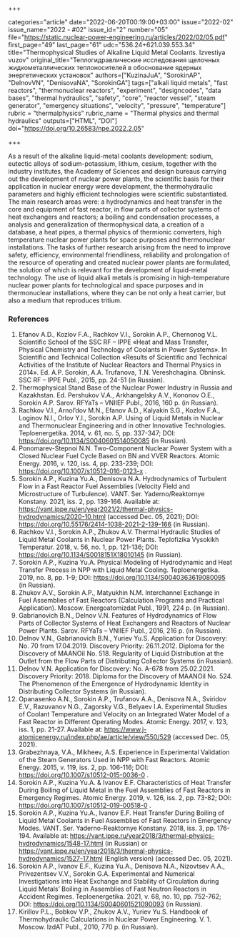 +++

categories="article"
date="2022-06-20T00:19:00+03:00"
issue="2022-02"
issue_name="2022 - #02"
issue_id="2"
number="05"
file="https://static.nuclear-power-engineering.ru/articles/2022/02/05.pdf"
first_page="49"
last_page="61"
udc="536.24+621.039.553.34"
title="Thermophysical Studies of Alkaline Liquid Metal Coolants. Izvestiya vuzov"
original_title="Теплогидравлические исследования щелочных жидкометаллических теплоносителей в обоснование ядерных энергетических установок"
authors=["KuzinaJuA", "SorokinAP", "DelnovVN", "DenisovaNA", "SorokinGA"]
tags=["alkali liquid metals", "fast reactors", "thermonuclear reactors", "experiment", "designcodes", "data bases", "thermal hydraulics", "safety", "core", "reactor vessel", "steam generator", "emergency situations", "velocity", "pressure", "temperature"]
rubric = "thermalphysics"
rubric_name = "Thermal physics and thermal hydraulics"
outputs=["HTML", "DOI"]
doi="https://doi.org/10.26583/npe.2022.2.05"

+++

As a result of the alkaline liquid-metal coolants development: sodium, eutectic alloys of sodium-potassium, lithium, cesium, together with the industry institutes, the Academy of Sciences and design bureaus carrying out the development of nuclear power plants, the scientific basis for their application in nuclear energy were development, the thermohydraulic parameters and highly efficient technologies were scientific substantiated. The main research areas were: a hydrodynamics and heat transfer in the core and equipment of fast reactor, in flow parts of collector systems of heat exchangers and reactors; a boiling and condensation processes, a analysis and generalization of thermophysical data, a creation of a database, a heat pipes, a thermal physics of thermionic converters, high temperature nuclear power plants for space purposes and thermonuclear installations. The tasks of further research arising from the need to improve safety, efficiency, environmental friendliness, reliability and prolongation of the resource of operating and created nuclear power plants are formulated, the solution of which is relevant for the development of liquid-metal technology. The use of liquid alkali metals is promising in high-temperature nuclear power plants for technological and space purposes and in thermonuclear installations, where they can be not only a heat carrier, but also a medium that reproduces tritium.

### References

1. Efanov A.D., Kozlov F.A., Rachkov V.I., Sorokin A.P., Chernonog V.L. Scientific School of the SSC RF – IPPE «Heat and Mass Transfer, Physical Chemistry and Technology of Coolants in Power Systems». In Scientific and Technical Collection «Results of Scientific and Technical Activities of the Institute of Nuclear Reactors and Thermal Physics in 2014». Ed. A.P. Sorokin, A.A. Trufanova, T.N. Vereshchagina. Obninsk. SSC RF – IPPE Publ., 2015, pp. 24-51 (in Russian).
2. Thermophysical Stand Base of the Nuclear Power Industry in Russia and Kazakhstan. Ed. Pershukov V.A., Arkhangelsky A.V., Kononov O.E., Sorokin A.P. Sarov. RFYaTs – VNIIEF Publ., 2016, 160 p. (in Russian).
3. Rachkov V.I., Arnol’dov M.N., Efanov A.D., Kalyakin S.G., Kozlov F.A., Loginov N.I., Orlov Y.I., Sorokin A.P. Using of Liquid Metals in Nuclear and Thermonuclear Engineering and in other Innovative Technologies. Teploenergetika. 2014, v. 61, no. 5, pp. 337-347; DOI: https://doi.org/10.1134/S0040601514050085 (in Russian).
4. Ponomarev-Stepnoi N.N. Two-Component Nuclear Power System with a Closed Nuclear Fuel Cycle Based on BN and VVER Reactors. Atomic Energy. 2016, v. 120, iss. 4, pp. 233-239; DOI: https://doi.org/10.1007/s10512-016-0123-x .
5. Sorokin A.P., Kuzina Yu.A., Denisova N.A. Hydrodynamics of Turbulent Flow in a Fast Reactor Fuel Assemblies (Velocity Field and Microstructure of Turbulence). VANT. Ser. Yaderno/Reaktornye Konstany. 2021, iss. 2, pp. 139-166. Available at: https://vant.ippe.ru/en/year2021/2/thermal-physics-hydrodynamics/2020-10.html (accessed Dec. 05, 2021); DOI: https://doi.org/10.55176/2414-1038-2021-2-139-166 (in Russian).
6. Rachkov V.I., Sorokin A.P., Zhukov A.V. Thermal Hydraulic Studies of Liquid Metal Coolants in Nuclear Power Plants. Teplofizika Vysokikh Temperatur. 2018, v. 56, no. 1, pp. 121-136; DOI: https://doi.org/10.1134/S0018151X18010145 (in Russian).
7. Sorokin A.P., Kuzina Yu.A. Physical Modeling of Hydrodynamic and Heat Transfer Process in NPP with Liquid Metal Cooling. Teploenergetika. 2019, no. 8, pp. 1-9; DOI: https://doi.org/10.1134/S0040363619080095 (in Russian).
8. Zhukov A.V., Sorokin A.P., Matyukhin N.M. Interchannel Exchange in Fuel Assemblies of Fast Reactors (Calculation Programs and Practical Application). Moscow. Energoatomizdat Publ., 1991, 224 p. (in Russian).
9. Gabrianovich B.N., Delnov V.N. Features of Hydrodynamics of Flow Parts of Collector Systems of Heat Exchangers and Reactors of Nuclear Power Plants. Sarov. RFYaTs – VNIIEF Publ., 2016, 216 p. (in Russian).
10. Delnov V.N., Gabrianovich B.N., Yuriev Yu.S. Application for Discovery: No. 70 from 17.04.2019. Discovery Priority: 26.11.2012. Diploma for the Discovery of MAANOiI No. 518. Regularity of Liquid Distribution at the Outlet from the Flow Parts of Distributing Collector Systems (in Russian).
11. Delnov V.N. Application for Discovery: No. A-678 from 25.02.2021. Discovery Priority: 2018. Diploma for the Discovery of MAANOiI No. 524. The Phenomenon of the Emergence of Hydrodynamic Identity in Distributing Collector Systems (in Russian).
12. Opanasenko A.N., Sorokin A.P., Trufanov A.A., Denisova N.A., Sviridov E.V., Razuvanov N.G., Zagorsky V.G., Belyaev I.A. Experimental Studies of Coolant Temperature and Velocity on an Integrated Water Model of a Fast Reactor in Different Operating Modes. Atomic Energy. 2017, v. 123, iss. 1, pp. 21-27. Available at: https://www.j-atomicenergy.ru/index.php/ae/article/view/550/529 (accessed Dec. 05, 2021).
13. Grabezhnaya, V.A., Mikheev, A.S. Experience in Experimental Validation of the Steam Generators Used in NPP with Fast Reactors. Atomic Energy. 2015, v. 119, iss. 2, pp. 106-116; DOI: https://doi.org/10.1007/s10512-015-0036-0 .
14. Sorokin A.P., Kuzina Yu.A. & Ivanov E.F. Characteristics of Heat Transfer During Boiling of Liquid Metal in the Fuel Assemblies of Fast Reactors in Emergency Regimes. Atomic Energy. 2019, v. 126, iss. 2, pp. 73-82; DOI: https://doi.org/10.1007/s10512-019-00518-0 .
15. Sorokin A.P., Kuzina Yu.A., Ivanov E.F. Heat Transfer During Boiling of Liquid Metal Coolants in Fuel Assemblies of Fast Reactors in Emergency Modes. VANT. Ser. Yaderno-Reaktornye Konstany. 2018, iss. 3, pp. 176-194. Available at: https://vant.ippe.ru/year2018/3/thermal-physics-hydrodynamics/1548-17.html (in Russian) or https://vant.ippe.ru/en/year2018/3/thermal-physics-hydrodynamics/1527-17.html (English version) (accessed Dec. 05, 2021).
16. Sorokin A.P., Ivanov E.F., Kuzina Yu.A., Denisova N.A., Nizovtsev A.A., Privezentsev V.V., Sorokin G.A. Experimental and Numerical Investigations into Heat Exchange and Stability of Circulation during Liquid Metals’ Boiling in Assemblies of Fast Neutron Reactors in Accident Regimes. Teploenergetika. 2021, v. 68, no. 10, pp. 752-762; DOI: https://doi.org/10.1134/S0040601521090093 (in Russian).
17. Kirillov P.L., Bobkov V.P., Zhukov A.V., Yuriev Yu.S. Handbook of Thermohydraulic Calculations in Nuclear Power Engineering. V. 1. Moscow. IzdAT Publ., 2010, 770 p. (in Russian).